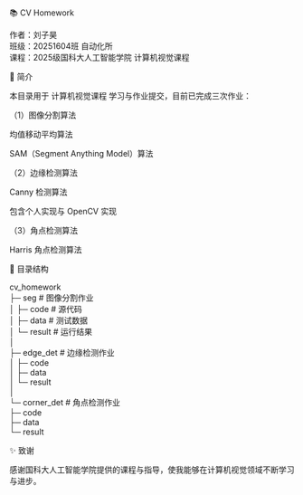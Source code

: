 📚 CV Homework  

作者：刘子昊  
班级：20251604班 自动化所  
课程：2025级国科大人工智能学院 计算机视觉课程  

📌 简介  

本目录用于 计算机视觉课程 学习与作业提交，目前已完成三次作业：  

（1）图像分割算法  
  
均值移动平均算法  
  
SAM（Segment Anything Model）算法  
  
（2）边缘检测算法  
  
Canny 检测算法  
  
包含个人实现与 OpenCV 实现  
  
（3）角点检测算法  
  
Harris 角点检测算法  
  
📂 目录结构  
  
cv_homework  
├─ seg           # 图像分割作业  
│  ├─ code       # 源代码  
│  ├─ data       # 测试数据  
│  └─ result     # 运行结果  
│  
├─ edge_det      # 边缘检测作业  
│  ├─ code  
│  ├─ data  
│  └─ result  
│  
└─ corner_det    # 角点检测作业  
   ├─ code  
   ├─ data  
   └─ result  
  
  
✨ 致谢  
  
感谢国科大人工智能学院提供的课程与指导，使我能够在计算机视觉领域不断学习与进步。  